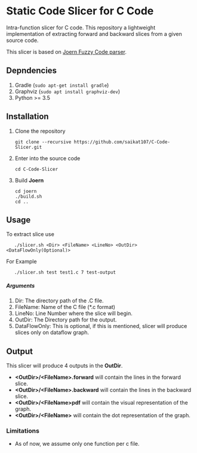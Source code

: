 # Static Code Slicer for C Code #

Intra-function slicer for C code. This repository a lightweight implementation of extracting forward and backward slices
from a given source code. 

This slicer is based on [Joern Fuzzy Code parser](https://github.com/octopus-platform/joern/). 

## Depndencies

1. Gradle (`sudo apt-get install gradle`)
2. Graphviz (`sudo apt install graphviz-dev`)
3. Python >= 3.5

## Installation
1. Clone the repository 
    ```
    git clone --recursive https://github.com/saikat107/C-Code-Slicer.git
   ```
2. Enter into the source code
    ```
    cd C-Code-Slicer
   ```
3. Build **Joern**
    ```
   cd joern
   ./build.sh
   cd ..
   ```

## Usage
To extract slice use
 ```
    ./slicer.sh <Dir> <FileName> <LineNo> <OutDir> <DataFlowOnly(Optional)>
 ```

For Example
 ```
    ./slicer.sh test test1.c 7 test-output
 ```

##### Arguments
1. Dir: The directory path of the .C file.
2. FileName: Name of the C file (*.c format)
3. LineNo: Line Number where the slice will begin.
4. OutDir: The Directory path for the output. 
5. DataFlowOnly: This is optional, if this is mentioned, slicer will produce slices only on dataflow graph.

## Output
This slicer will produce 4 outputs in the **OutDir**. 

- __\<OutDir>/\<FileName\>.forward__ will contain the lines in the forward slice.
- __\<OutDir>/\<FileName\>.backward__ will contain the lines in the backward slice.
- __\<OutDir>/\<FileName\>pdf__ will contain the visual representation of the graph.
- __\<OutDir>/\<FileName\>__ will contain the dot representation of the graph. 

### Limitations
- As of now, we assume only one function per c file. 

 
